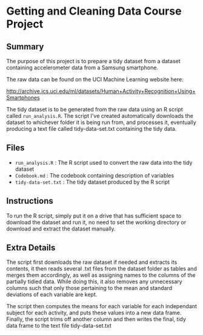 # Getting and Cleaning Data Course Project

## Summary
The purpose of this project is to prepare a tidy dataset from a dataset 
containing accelerometer data from a Samsung smartphone. 

The raw data can be found on the UCI Machine Learning website here:

http://archive.ics.uci.edu/ml/datasets/Human+Activity+Recognition+Using+Smartphones

The tidy dataset is to be generated from the raw data using an R script called
`run_analysis.R`. The script I've created automatically downloads the dataset to 
whichever folder it is being run from, and processes it, eventually producing a
text file called tidy-data-set.txt containing the tidy data.

## Files
* `run_analysis.R` : The R script used to convert the raw data into the tidy dataset
* `Codebook.md` : The codebook containing description of variables
* `tidy-data-set.txt` : The tidy dataset produced by the R script

## Instructions 
To run the R script, simply put it on a drive that has sufficient space to 
download the dataset and run it, no need to set the working directory or download
and extract the dataset manually.

## Extra Details
The script first downloads the raw dataset if needed and extracts its contents,
it then reads several .txt files from the dataset folder as tables and merges
them accordingly, as well as assigning names to the columns of the partially 
tidied data. While doing this, it also removes any unnecessary columns such that
only those pertaining to the mean and standard deviations of each variable are
kept.

The script then computes the means for each variable for each independant subject
for each activity, and puts these values into a new data frame. Finally, the
script trims off another column and then writes the final, tidy data frame to 
the text file tidy-data-set.txt